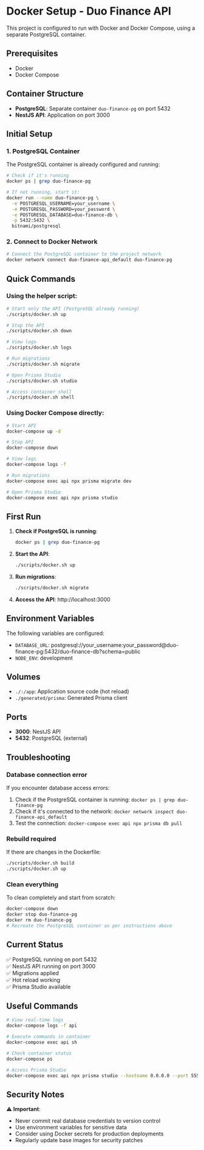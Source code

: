 # Docker Setup - Duo Finance API

This project is configured to run with Docker and Docker Compose, using a separate PostgreSQL container.

## Prerequisites

- Docker
- Docker Compose

## Container Structure

- **PostgreSQL**: Separate container `duo-finance-pg` on port 5432
- **NestJS API**: Application on port 3000

## Initial Setup

### 1. PostgreSQL Container

The PostgreSQL container is already configured and running:

```bash
# Check if it's running
docker ps | grep duo-finance-pg

# If not running, start it:
docker run --name duo-finance-pg \
  -e POSTGRESQL_USERNAME=your_username \
  -e POSTGRESQL_PASSWORD=your_password \
  -e POSTGRESQL_DATABASE=duo-finance-db \
  -p 5432:5432 \
  bitnami/postgresql
```

### 2. Connect to Docker Network

```bash
# Connect the PostgreSQL container to the project network
docker network connect duo-finance-api_default duo-finance-pg
```

## Quick Commands

### Using the helper script:

```bash
# Start only the API (PostgreSQL already running)
./scripts/docker.sh up

# Stop the API
./scripts/docker.sh down

# View logs
./scripts/docker.sh logs

# Run migrations
./scripts/docker.sh migrate

# Open Prisma Studio
./scripts/docker.sh studio

# Access container shell
./scripts/docker.sh shell
```

### Using Docker Compose directly:

```bash
# Start API
docker-compose up -d

# Stop API
docker-compose down

# View logs
docker-compose logs -f

# Run migrations
docker-compose exec api npx prisma migrate dev

# Open Prisma Studio
docker-compose exec api npx prisma studio
```

## First Run

1. **Check if PostgreSQL is running**:

   ```bash
   docker ps | grep duo-finance-pg
   ```

2. **Start the API**:

   ```bash
   ./scripts/docker.sh up
   ```

3. **Run migrations**:

   ```bash
   ./scripts/docker.sh migrate
   ```

4. **Access the API**: http://localhost:3000

## Environment Variables

The following variables are configured:

- `DATABASE_URL`: postgresql://your_username:your_password@duo-finance-pg:5432/duo-finance-db?schema=public
- `NODE_ENV`: development

## Volumes

- `./:/app`: Application source code (hot reload)
- `./generated/prisma`: Generated Prisma client

## Ports

- **3000**: NestJS API
- **5432**: PostgreSQL (external)

## Troubleshooting

### Database connection error

If you encounter database access errors:

1. Check if the PostgreSQL container is running: `docker ps | grep duo-finance-pg`
2. Check if it's connected to the network: `docker network inspect duo-finance-api_default`
3. Test the connection: `docker-compose exec api npx prisma db pull`

### Rebuild required

If there are changes in the Dockerfile:

```bash
./scripts/docker.sh build
./scripts/docker.sh up
```

### Clean everything

To clean completely and start from scratch:

```bash
docker-compose down
docker stop duo-finance-pg
docker rm duo-finance-pg
# Recreate the PostgreSQL container as per instructions above
```

## Current Status

✅ PostgreSQL running on port 5432  
✅ NestJS API running on port 3000  
✅ Migrations applied  
✅ Hot reload working  
✅ Prisma Studio available

## Useful Commands

```bash
# View real-time logs
docker-compose logs -f api

# Execute commands in container
docker-compose exec api sh

# Check container status
docker-compose ps

# Access Prisma Studio
docker-compose exec api npx prisma studio --hostname 0.0.0.0 --port 5555
```

## Security Notes

⚠️ **Important**:

- Never commit real database credentials to version control
- Use environment variables for sensitive data
- Consider using Docker secrets for production deployments
- Regularly update base images for security patches
